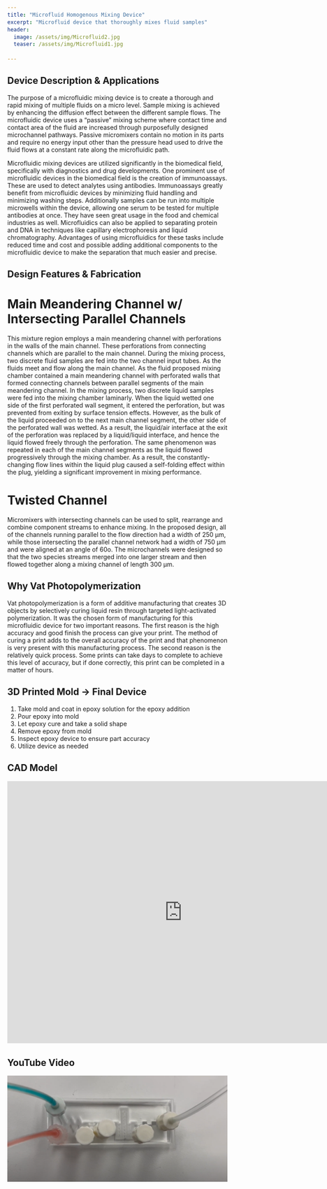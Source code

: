 ```yaml
---
title: "Microfluid Homogenous Mixing Device"
excerpt: "Microfluid device that thoroughly mixes fluid samples"
header:
  image: /assets/img/Microfluid2.jpg
  teaser: /assets/img/Microfluid1.jpg
   
---
```



## Device Description & Applications
The purpose of a microfluidic mixing device is to create a thorough and rapid mixing of multiple fluids on a micro level. Sample mixing is achieved by enhancing the diffusion effect between the different sample flows. The microfluidic device uses a “passive” mixing scheme where contact time and contact area of the fluid are increased through purposefully designed microchannel pathways. Passive micromixers contain no motion in its parts and require no energy input other than the pressure head used to drive the fluid flows at a constant rate along the microfluidic path.

Microfluidic mixing devices are utilized significantly in the biomedical field, specifically with diagnostics and drug developments. One prominent use of microfluidic devices in the biomedical field is the creation of immunoassays. These are used to detect analytes using antibodies. Immunoassays greatly benefit from microfluidic devices by minimizing fluid handling and minimizing washing steps. Additionally samples can be run into multiple microwells within the device, allowing one serum to be tested for multiple antibodies at once. They have seen great usage in the food and chemical industries as well. Microfluidics can also be applied to separating protein and DNA in techniques like capillary electrophoresis and liquid chromatography. Advantages of using microfluidics for these tasks include reduced time and cost and possible adding additional components to the microfluidic device to make the separation that much easier and precise. 

## Design Features & Fabrication
# Main Meandering Channel w/ Intersecting Parallel Channels
This mixture region employs a main meandering channel with perforations in the walls of the main channel. These perforations from connecting channels which are parallel to the main channel. During the mixing process, two discrete fluid samples are fed into the two channel input tubes. As the fluids meet and flow along the main channel. As the fluid proposed mixing chamber contained a main meandering channel with perforated walls that formed connecting channels between parallel segments of the main meandering channel. In the mixing process, two discrete liquid samples were fed into the mixing chamber laminarly. When the liquid wetted one side of the first perforated wall segment, it entered the perforation, but was prevented from exiting by surface tension effects. However, as the bulk of the liquid proceeded on to the next main channel segment, the other side of the perforated wall was wetted. As a result, the liquid/air interface at the exit of the perforation was replaced by a liquid/liquid interface, and hence the liquid flowed freely through the perforation. The same phenomenon was repeated in each of the main channel segments as the liquid flowed progressively through the mixing chamber. As a result, the constantly-changing flow lines within the liquid plug caused a self-folding effect within the plug, yielding a significant improvement in mixing performance.

# Twisted Channel
Micromixers with intersecting channels can be used to split, rearrange and combine component streams to enhance mixing. In the proposed design, all of the channels running parallel to the flow direction had a width of 250 μm, while those intersecting the parallel channel network had a width of 750 μm and were aligned at an angle of 60o. The microchannels were designed so that the two species streams merged into one larger stream and then flowed together along a mixing channel of length 300 μm.

## Why Vat Photopolymerization
Vat photopolymerization is a form of additive manufacturing that creates 3D objects by selectively curing liquid resin through targeted light-activated polymerization. It was the chosen form of manufacturing for this microfluidic device for two important reasons. The first reason is the high accuracy and good finish the process can give your print. The method of curing a print adds to the overall accuracy of the print and that phenomenon is very present with this manufacturing process. The second reason is the relatively quick process. Some prints can take days to complete to achieve this level of accuracy, but if done correctly, this print can be completed in a matter of hours.


## 3D Printed Mold -> Final Device
 1.   Take mold and coat in epoxy solution for the epoxy addition
 2.   Pour epoxy into mold
 3.   Let epoxy cure and take a solid shape
 4.   Remove epoxy from mold 
 5.   Inspect epoxy device to ensure part accuracy
 6.   Utilize device as needed

## CAD Model
<iframe src="https://vanderbilt643.autodesk360.com/shares/public/SH35dfcQT936092f0e436ef03eacbd3864ff?mode=embed" width="800" height="600" allowfullscreen="true" webkitallowfullscreen="true" mozallowfullscreen="true"  frameborder="0"></iframe>

## YouTube Video
[![MicroFluid Device](/assets/img/micro.PNG)](https://www.youtube.com/watch?v=tkyPoLz9E3s)

